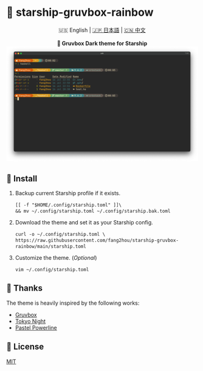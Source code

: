 # 🌈 starship-gruvbox-rainbow

<div align="center">
    <div>
       🇺🇸 English | <a href="README_JP.md">🇯🇵 日本語</a> | <a href="README_CN.md">🇨🇳 中文</a>
    </div>
    <br>
    <b>🎨 Gruvbox Dark theme for Starship</b>
    <img src="screenshot.png" />
</div>

## 🚚 Install

1. Backup current Starship profile if it exists.

   ```shell
   [[ -f "$HOME/.config/starship.toml" ]]\
   && mv ~/.config/starship.toml ~/.config/starship.bak.toml
   ```

2. Download the theme and set it as your Starship config.

   ```shell
   curl -o ~/.config/starship.toml \
   https://raw.githubusercontent.com/fang2hou/starship-gruvbox-rainbow/main/starship.toml
   ```

3. Customize the theme. (_Optional_)
   ```shell
   vim ~/.config/starship.toml
   ```

## 💖 Thanks

The theme is heavily inspired by the following works:

- [Gruvbox](https://github.com/morhetz/gruvbox)
- [Tokyo Night](https://starship.rs/presets/tokyo-night.html)
- [Pastel Powerline](https://starship.rs/presets/pastel-powerline.html)

## 🪪 License

[MIT](LICENSE)
